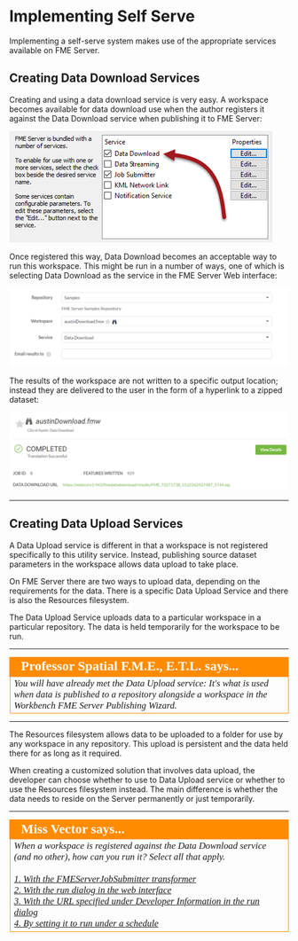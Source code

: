 # Implementing Self Serve

Implementing a self-serve system makes use of the appropriate services available on FME Server.


## Creating Data Download Services ##

Creating and using a data download service is very easy. A workspace becomes available for data download use when the author registers it against the Data Download service when publishing it to FME Server:

![](./Images/Img3.005.RegisterDataDownload.png)

Once registered this way, Data Download becomes an acceptable way to run this workspace. This might be run in a number of ways, one of which is selecting Data Download as the service in the FME Server Web interface:

![](./Images/Img3.006.RunDataDownload.png)

The results of the workspace are not written to a specific output location; instead they are delivered to the user in the form of a hyperlink to a zipped dataset:

![](./Images/Img3.007.DataDownloadResults.png)

---

## Creating Data Upload Services

A Data Upload service is different in that a workspace is not registered specifically to this utility service. Instead, publishing source dataset parameters in the workspace allows data upload to take place. 

On FME Server there are two ways to upload data, depending on the requirements for the data. There is a specific Data Upload Service and there is also the Resources filesystem.

The Data Upload Service uploads data to a particular workspace in a particular repository. The data is held temporarily for the workspace to be run.

---

<!--Person X Says Section-->

<table style="border-spacing: 0px">
<tr>
<td style="vertical-align:middle;background-color:darkorange;border: 2px solid darkorange">
<i class="fa fa-quote-left fa-lg fa-pull-left fa-fw" style="color:white;padding-right: 12px;vertical-align:text-top"></i>
<span style="color:white;font-size:x-large;font-weight: bold;font-family:serif">Professor Spatial F.M.E., E.T.L. says...</span>
</td>
</tr>

<tr>
<td style="border: 1px solid darkorange">
<span style="font-family:serif; font-style:italic; font-size:larger">
You will have already met the Data Upload service: It's what is used when data is published to a repository alongside a workspace in the Workbench FME Server Publishing Wizard.
</span>
</td>
</tr>
</table>

---

The Resources filesystem allows data to be uploaded to a folder for use by any workspace in any repository. This upload is persistent and the data held there for as long as it required.

When creating a customized solution that involves data upload, the developer can choose whether to use to Data Upload service or whether to use the Resources filesystem instead. The main difference is whether the data needs to reside on the Server permanently or just temporarily.

---

<!--Person X Says Section-->

<table style="border-spacing: 0px">
<tr>
<td style="vertical-align:middle;background-color:darkorange;border: 2px solid darkorange">
<i class="fa fa-quote-left fa-lg fa-pull-left fa-fw" style="color:white;padding-right: 12px;vertical-align:text-top"></i>
<span style="color:white;font-size:x-large;font-weight: bold;font-family:serif">Miss Vector says...</span>
</td>
</tr>

<tr>
<td style="border: 1px solid darkorange">
<span style="font-family:serif; font-style:italic; font-size:larger">
When a workspace is registered against the Data Download service (and no other), how can you run it? Select all that apply.
<br><br><a href="http://52.73.3.37/fmedatastreaming/Manual/QAResponse2017.fmw?chapter=22&question=3&answer=1&DestDataset_TEXTLINE=C%3A%5CFMEOutput%5CQAResponse.html">1. With the FMEServerJobSubmitter transformer</a>
<br><a href="http://52.73.3.37/fmedatastreaming/Manual/QAResponse2017.fmw?chapter=22&question=3&answer=2&DestDataset_TEXTLINE=C%3A%5CFMEOutput%5CQAResponse.html">2. With the run dialog in the web interface</a>
<br><a href="http://52.73.3.37/fmedatastreaming/Manual/QAResponse2017.fmw?chapter=22&question=3&answer=3&DestDataset_TEXTLINE=C%3A%5CFMEOutput%5CQAResponse.html">3. With the URL specified under Developer Information in the run dialog</a>
<br><a href="http://52.73.3.37/fmedatastreaming/Manual/QAResponse2017.fmw?chapter=22&question=3&answer=4&DestDataset_TEXTLINE=C%3A%5CFMEOutput%5CQAResponse.html">4. By setting it to run under a schedule</a>
</span>
</td>
</tr>
</table>
